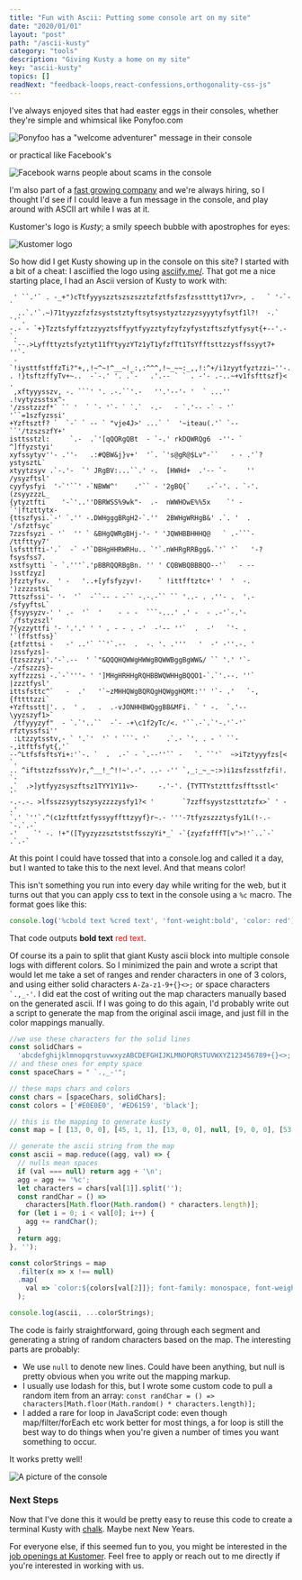 ```yaml
---
title: "Fun with Ascii: Putting some console art on my site"
date: "2020/01/01"
layout: "post"
path: "/ascii-kusty"
category: "tools"
description: "Giving Kusty a home on my site"
key: "ascii-kusty"
topics: []
readNext: "feedback-loops,react-confessions,orthogonality-css-js"
---
```


I've always enjoyed sites that had easter eggs in their consoles, whether they're simple and whimsical like Ponyfoo.com

![Ponyfoo has a "welcome adventurer" message in their console](./ponyfoo.png)

or practical like Facebook's 

![Facebook warns people about scams in the console](./facebook.png)


I'm also part of a [fast growing company](https://www.kustomer.com/) and we're always hiring, so I thought I'd see if I could leave a fun message in the console, and play around with ASCII art while I was at it.  

Kustomer's logo is *Kusty*; a smily speech bubble with apostrophes for eyes:


![Kustomer logo](./logo.png)

So how did I get Kusty showing up in the console on this site?  I started with a bit of a cheat: I asciified the logo using [asciify.me/](https://www.asciify.me/).  That got me a nice starting place, I had an Ascii version of Kusty to work with:

```
 ' ``.'` . -_+")cTtfyyyszztszszszztzfztfsfzsfzsstttyt17vr>, .   ` '-`- `
  ..`.'`.~)71tyyzzfzfzsyststztyftsytsystyztzzyzsyyytyfsytf1l?!  -.` `'`.
-.- - `+}Tzztsfyffztzzyyztsffyytfyyzztyfzyfzyfystzftszfytfysyt{+--'.- `.
 `--.>Lyffttyztsfyztyt11fYtyyzYTz1yT1yfzfTt1TsYfftsttzzysffssyyt7+  ''`-
 -`!iysttfstffzTi?"+,,!~^~!^__~!_:,:^^^,!~_~~:_,,!:^+/i1zyytfyztzzi~''-.
. !}tsftzffyTv+~..  -`-.' '. .`-   .'.-- ` ` . -'- .-..~+v1fsfttszf}< . 
 ,xftyyysszv, -. ```' '. .-.``'.-   ''.'--'- '  ` ...''  .!vytyzsstsx^- 
'/zsstzzzf*` `` '  ` `- '`- ` `.`  -.-   - `.'-- -` - '` '``=1szfyzssi' 
+Yzftsztf? `  `-` ` -- ` "vje4J>' ...` `  '~iteau(.'` `-- ``'/tzszszfY+'
isttsstzl:     `.-  .`'[qQQRgQBt  - `-.' rkDQWRQg6  -''- `   ^]ffyzstyi'
xyfssytyv''- .''-   .:#QBW&j}v+'  '`. `'s@gR@$Lv"-``   - - .'`?ystysztL`
xtyytzsyv .`-.'-  `' JRgBV:...``.' -.  [HWHd+  .'-- `-     '' /ysyzftsl'
cyyfysfyi  '-`'``' -`NBWW^'    .'`` - '2gBQ{`    .-`-'. . `-'.(zsyyzzzL_ 
{ytyztfti    '-`'..''DBRWSS%9wk"-  .-  nWWHOwE%%5x    `' -  `'|ftzttytx- 
{ttszfysi.`-' `.'' -.DWHgggBRgH2-`.''  2BWHgWRHgB&' .`. '  . '/sfztfsyc` 
7zzsfsyzi - '`  '' ` &BHgQWRgBHj-'- ' 'JQWHBBHHHQ@   ` .-```- /ttfttyy7' 
lsfsttfti-'.`  -` -'`DBHgHHRWRHu.. `'`.nWHRgRRBgg&.`'` '`   '-?fsysfss7.
xstfsytti `- `.'''`.'pBBRQQRBgBn. '' ' CQBWBQBBBQO--'`   - -- )sstfzyz] 
}fzztyfsv.  ' -   '..+[yfsfyzyv!-    ` !ittfftztc+' '  '  -. ')zzzzstsL`
7ttszfssi'- '-  '`  -``-- - -`` -.-.-`` `` '..- . .''- .  '.- /sfyyftsL`
{fsyysyzv-' ' .-  '`  '    - - -  ```-...' .' -  - .-'`-.'-  `/fstyzszl'
7{yzzyttfi '- '.'.' ' ' . - - . -'  -'-- ''`  .  -'   `'- .  '`(ffstfss}`
{ztfzttsi -   -' ..'` ``'`.--  .  -. '. .'''   '  -' -''.-. ' )zssfyzs]-
{tzszzzyi'.'-`.--  ' `"&QQQHQWWgHWWgBQWWBggBgWW&/ `` '.' '`- -/zfszzzs}-
xyffzzzsi -.`-`'''- ' ']MHgHRHHgRQHBBWQWHHgBQQO1-`.`'.--. ''` |zzztfysl' 
ittsfsttc^`   -  .'   '`~zMHHQWgBQRQgHQWggHQMt:'' '`- .'   `-,{fttttzzi`
+Yzftsstt|'. .  ' .   .  .-vJONHHBWQggBB&MFi. ` ' -.  `.'--  \yyzszyf1>`
 /tfyyyzyf"  - `.`'..``  -`- -+\c1f2yTc/<. '``.-`.`'-.'`-'` rfztyssfsi'' 
 :Ltzzytsstv,- ` '.`'  '` ' ```- '`    .`.- `'. . - ` ``--,itftfsfyt{,'`  
--^LtfsfsftsYi+:'`-. `  .  .-` - `.--''`` -   `. ``'`  ~>iTztyyyfzs[< `.
.. ^iftstzzfsssYv)r,^__!_^!!~'.-'. ..- -'' `,_:_~_~:>)i1zsfzsstfzfi!. `-
.`  .>]ytfyyzsyszftsz1TYY1Y11v>-     -.'-'. {TYTTYstzttfzsfftsstl<'   '`
-.-.-. >lfsszzsyytszysyzzzzysfy1?< '       `7zzffsyystzsttztzfx>` ' - .'
`.' `''`.^(c1zfttfztfyssyyffttzyyf}r~.- '''-7tfyzszzztysfy1L(!-.-`-.`.-`
-'    `' -. !+"([TyyzyzzsztststfsszyYi*_` -`{zyzfzfffT[v">!'`..`-` .`.-` 
```

At this point I could have tossed that into a console.log and called it a day, but I wanted to take this to the next level.  And that means color!

This isn't something you run into every day while writing for the web, but it turns out that you can apply css to text in the console using a `%c` macro.  The format goes like this:

```js
console.log('%cbold text %cred text', 'font-weight:bold', 'color: red')
```

That code outputs <span style="font-weight: bold">bold text</span> <span style="color:red">red text</span>.

Of course its a pain to split that giant Kusty ascii block into multiple console logs with different colors.  So I minimized the pain and wrote a script that would let me take a set of ranges and render characters in one of 3 colors, and using either solid characters `A-Za-z1-9+{}<>;` or space characters <code> `.,_-'</code>. I did eat the cost of writing out the map characters manually based on the generated ascii.  If I was going to do this again, I'd probably write out a script to generate the map from the original ascii image, and just fill in the color mappings manually. 

```js
//we use these characters for the solid lines
const solidChars =
  'abcdefghijklmnopqrstuvwxyzABCDEFGHIJKLMNOPQRSTUVWXYZ123456789+{}<>;';
// and these ones for empty space
const spaceChars = " `.,_-'";

// these maps chars and colors 
const chars = [spaceChars, solidChars];
const colors = ['#E0E0E0', '#ED6159', 'black'];

// this is the mapping to generate kusty
const map = [ [13, 0, 0], [45, 1, 1], [13, 0, 0], null, [9, 0, 0], [53, 1, 1] /* etc */ ]

// generate the ascii string from the map
const ascii = map.reduce((agg, val) => {
  // nulls mean spaces
  if (val === null) return agg + '\n';
  agg = agg += '%c';
  let characters = chars[val[1]].split('');
  const randChar = () =>
    characters[Math.floor(Math.random() * characters.length)];
  for (let i = 0; i < val[0]; i++) {
    agg += randChar();
  }
  return agg;
}, '');

const colorStrings = map
  .filter(x => x !== null)
  .map(
    val => `color:${colors[val[2]]}; font-family: monospace, font-weight: bold`
  );

console.log(ascii, ...colorStrings);
```

The code is fairly straightforward, going through each segment and generating a string of random characters based on the map.  The interesting parts are probably:

- We use `null` to denote new lines.  Could have been anything, but null is pretty obvious when you write out the mapping markup.  
- I usually use lodash for this, but I wrote some custom code to pull a random item from an array:
    `const randChar = () => characters[Math.floor(Math.random() * characters.length)];`
- I added a rare for loop in JavaScript code: even though map/filter/forEach etc work better for most things, a for loop is still the best way to do things when you're given a number of times you want something to occur.

It works pretty well!

![A picture of the console](console-kusty.png)

### Next Steps 

Now that I've done this it would be pretty easy to reuse this code to create a terminal Kusty with [chalk](https://github.com/chalk/chalk#readme). Maybe next New Years.

For everyone else, if this seemed fun to you, you might be interested in the [job openings at Kustomer](https://boards.greenhouse.io/kustomer).  Feel free to apply or reach out to me directly if you're interested in working with us.  